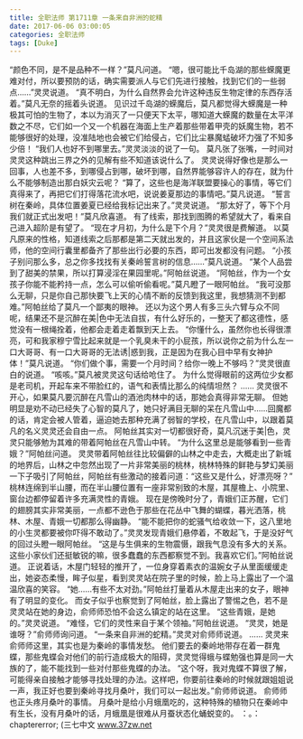 ```yaml
---
title: 全职法师 第1711章 一条来自非洲的蛇精
date: 2017-06-06 03:00:05
categories: 全职法师
tags: [Duke]
---
```


“颜色不同，是不是品种不一样？”莫凡问道。
“嗯，很可能比千岛湖的那些蝾魔更难对付，所以要预防的话，确实需要派人与它们先进行接触，找到它们的一些弱点……”灵灵说道。
“真不明白，为什么自然界会允许这种违反生物定律的东西存活着。”莫凡无奈的摇着头说道。
见识过千岛湖的蝾魔后，莫凡都觉得大蝾魔是一种极其可怕的生物了，本以为消灭了一只便天下太平，哪知道大蝾魔的数量在太平洋数之不尽，它们如一个又一个机器在海面上生产着那些带着甲壳的妖魔生物，若不能够很好的处理，没准陆地也会被它们给侵占，它们比尘暴魔蜢破坏力强了不知多少倍！
“我们人也好不到哪里去。”灵灵淡淡的说了一句。
莫凡张了张嘴，一时间对灵灵这种跳出三界之外的见解有些不知道该说什么了。
灵灵说得好像也是那么一回事，人也差不多，到哪侵占到哪，破坏到哪，自然界能够容许人的存在，就为什么不能够制造出那白妖灾云呢？
“算了，这些也是海洋联盟要操心的事情，等它们真得来了，再把它们打得落花流水吧，说说姜夏那边的事情吧。”莫凡说道。
“誓言树在秦岭，具体位置姜夏已经给我标记出来了。”灵灵说道。
“那太好了，等下个月我们就正式出发吧！”莫凡欣喜道。
有了线索，那找到图腾的希望就大了，看来自己进入超阶是有望了。
“现在才月初，为什么是下个月？”灵灵很是费解道。
以莫凡原来的性格，知道线索之后那都是第二天就出发的，并且这家伙是一个空间系法师，他的空间行囊里都备齐了那些出行必要的东西，即可出发都没有问题。
“小孩子别问那么多，总之你多找找有关秦岭誓言树的信息……”莫凡说道。
“某个人品尝到了甜美的禁果，所以打算浸淫在果园里呢。”阿帕丝说道。
“阿帕丝，作为一个女孩子你能不能矜持一点，怎么可以偷听偷看呢。”莫凡瞪了一眼阿帕丝。
“我可没那么无聊，只是你自己那快要飞上天的心情不断的反馈到我这里，我想猜测不到都难。”阿帕丝给了莫凡一个鄙夷的眼神。
还以为这个男人有多三头六臂与众不同呢，结果还不是沉醉在美|色中无法自拔，有什么好乐的，一整天了都这德性，感觉没有一根绳拴着，他都会走着走着飘到天上去。
“你懂什么，虽然你也长得很漂亮，可和我家穆宁雪比起来就是一个乳臭未干的小屁孩，所以说你之前为什么左一口大哥哥、有一口大哥哥的无法诱|惑到我，正是因为在我心目中早有女神护体！”莫凡说道。
“你们做个事，需要一个月时间？给你一晚上不够吗？”灵灵很直白的说道。
“咳咳。”莫凡被灵灵这句话给呛住了。
为什么觉得眼前的这两位少女都是老司机，开起车来不带脸红的，语气和表情比那么的纯情坦然？
……
灵灵很不开心，如果莫凡要沉醉在凡雪山的酒池肉林中的话，那她会真得非常无聊。
但她明显是劝不动已经失了心智的莫凡了，她只好满目无聊的呆在凡雪山中……回魔都的话，肯定会被人管着，逼迫她去那种充满了弱智的学校，在凡雪山中，以跟着莫凡的名义灵灵还会自由一点。
阿帕丝其实对一切都很好奇，莫凡沉迷于美|色，灵灵只能够勉为其难的带着阿帕丝在凡雪山中转。
“为什么这里总是能够看到一些青娥？”阿帕丝问道。
灵灵带着阿帕丝往比较偏僻的山林之中走去，大概走出了新城的地界后，山林之中忽然出现了一片非常美丽的桃林，桃林特殊的鲜艳与梦幻美丽一下子吸引了阿帕丝，阿帕丝有些激动的接着问道：“这些又是什么，好漂亮呀？”
桃林连绵到半山腰，而在半山腰位置有一座非常别致的木屋，其屋檐上、小院里、窗台边都停留着许多充满灵性的青娥。
现在是傍晚时分了，青娥们正苏醒，它们的翅膀其实非常美丽，一点都不逊色于那些在花丛中飞舞的蝴蝶，暮光洒落，桃林、木屋、青娥一切都那么得幽静。
“能不能把你的蛇骚气给收敛一下，这八里地的小生灵都要被你吓得不敢动了。”灵灵发现青娥们悬停着，不敢起飞，于是没好气的回过头瞪一眼阿帕丝。
“这是与生俱来的生物震慑，跟我气息没有多大的关系。这些小家伙们还挺敏锐的嘛，很多蠢蠢的东西都察觉不到。我喜欢它们。”阿帕丝说道。
正说着话，木屋门轻轻的推开了，一位身穿着素衣的温婉女子从里面缓缓走出，她姿态柔慢，眸子似星，看到灵灵站在院子里的时候，脸上马上露出了一个温温欣喜的笑容。
“她……有些不太对劲。”阿帕丝打量着从木屋走出来的女子，眼神有了明显的变化。
而女子似乎也察觉到了阿帕丝，脸上露出了警惕之色，若不是灵灵站在她的身边，俞师师恐怕不会这么镇定的站在这里。
“这些青娥，是她的。”灵灵说道。
“难怪，它们的灵性来自于某个领袖。”阿帕丝说道。
“灵灵，她是谁呀？”俞师师询问道。
“一条来自非洲的蛇精。”灵灵对俞师师说道。
……
灵灵来俞师师这里，其实也是为秦岭的事情发愁。
他们要去的秦岭地带存在着一群鬼蝶，那些鬼蝶会对他们的前行造成极大的阻碍，灵灵觉得蛾与蝶勉强也算是同一大族的了，能不能找到一些对付那些鬼蝶的办法。
“这个呀，我对鬼蝶不算很了解，可能得亲自接触才能够寻找处理的办法。这样吧，你要前往秦岭的时候就跟姐姐说一声，我正好也要到秦岭寻找月桑叶，我们可以一起出发。”俞师师说道。
俞师师也正头疼月桑叶的事情。
月桑叶是给小月蛾凰吃的，这种特殊的植物只在秦岭中有生长，没有月桑叶的话，月蛾凰是很难从月蚕状态化蛹蜕变的。
：。：chaptererror;
(三七中文 www.37zw.net